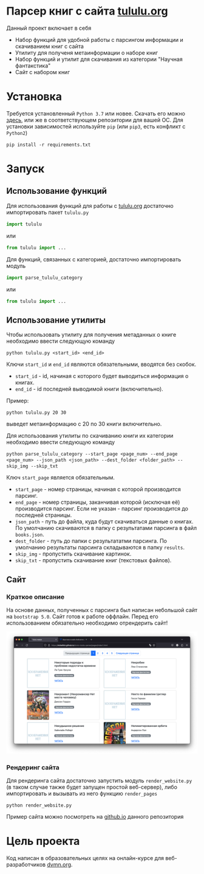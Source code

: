 # Парсер книг с сайта [tululu.org](https://tululu.org)
Данный проект включает в себя
 - Набор функций для удобной работы с парсингом информации и скачиванием книг с сайта
 - Утилиту для полученя метаинформации о наборе книг
 - Набор функций и утилит для скачивания из категории "Научная фантакстика"
 - Сайт с набором книг

# Установка
Требуется установленный `Python 3.7` или новее. Скачать его можно [здесь](https://www.python.org/), или же в соответствующем репозитории для вашей ОС.
Для установки зависимостей используйте `pip` (или `pip3`, есть конфликт с `Python2`)
```
pip install -r requirements.txt
```

# Запуск
## Использование функций
Для использования функций для работы с [tululu.org](https://tululu.org/) достаточно импортировать пакет `tululu.py`
```py
import tululu
```
или
```py
from tululu import ...
```

Для функций, связанных с категорией, достаточно импортировать модуль
```py
import parse_tululu_category
```
или
```py
from tululu import ...
```

## Использование утилиты
Чтобы использовать утилиту для получения метаданных о книге необходимо ввести следующую команду
```
python tululu.py <start_id> <end_id>
```
Ключи `start_id` и `end_id` являются обязательными, вводятся без скобок.
 - `start_id` - id, начиная с которого будет выводиться информация о книгах.
 - `end_id` - id последней выводимой книги (включительно).

Пример:
```
python tululu.py 20 30
```
выведет метаинформацию с 20 по 30 книги включительно.

Для использования утилиты по скачиванию книги их категории необходимо ввести следующую команду
```
python parse_tululu_category --start_page <page_num> --end_page <page_num> --json_path <json_path> --dest_folder <folder_path> --skip_img --skip_txt
```
Ключ `start_page` является обязательным.
 - `start_page` - номер страницы, начиная с которой производится парсинг.
 - `end_page` - номер страницы, заканчивая которой (исключая её) производится парсинг. Если не указан - парсинг производится до последней страницы.
 - `json_path` - путь до файла, куда будут скачиваться данные о книгах. По умолчанию скачиваются в папку с результатами парсинга в файл `books.json`.
 - `dest_folder` - путь до папки с результататми парсинга. По умолчанию результаты парсинга складываются в папку `results`.
 - `skip_img` - пропустить скачивание картинок.
 - `skip_txt` - пропустить скачивание книг (текстовых файлов).

## Сайт
### Краткое описание
На основе данных, полученных с парсинга был написан небольшой сайт на `bootstrap 5.0`. Сайт готов к работе оффлайн. Перед его использованием обязательно необходимо отрендерить сайт!

![Screenshot](page_example.png)

### Рендеринг сайта
Для рендеринга сайта достаточно запустить модуль `render_website.py` (в таком случае также будет запущен простой веб-сервер), либо импортировать и вызывать из него функцию `render_pages`

```
python render_website.py
```

Пример сайта можно посмотреть на [github.io](https://nickellick.github.io/dvmn-tululu-parser) данного репозитория

# Цель проекта
Код написан в образовательных целях на онлайн-курсе для веб-разработчиков [dvmn.org](https://dvmn.org/).